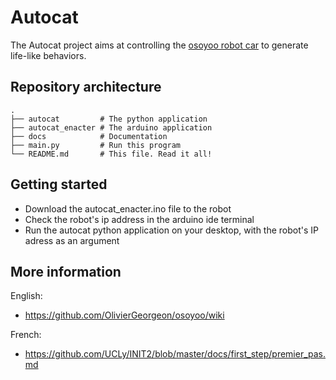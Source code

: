 # Autocat

The Autocat project aims at controlling the 
[osoyoo robot car](https://osoyoo.com/2019/11/08/omni-direction-mecanum-wheel-robotic-kit-v1/) 
to generate life-like behaviors. 

## Repository architecture

```
.
├── autocat         # The python application
├── autocat_enacter # The arduino application
├── docs            # Documentation
├── main.py         # Run this program             
└── README.md       # This file. Read it all!
```

## Getting started

* Download the autocat_enacter.ino file to the robot
* Check the robot's ip address in the arduino ide terminal
* Run the autocat python application on your desktop, with the robot's IP adress as an argument

## More information 

English: 
* https://github.com/OlivierGeorgeon/osoyoo/wiki

French:
* https://github.com/UCLy/INIT2/blob/master/docs/first_step/premier_pas.md